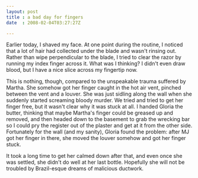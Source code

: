 ```yaml
---
layout: post
title : a bad day for fingers
date  : 2008-02-04T03:27:27Z

---
```

Earlier today, I shaved my face.  At one point during the routine, I noticed that a lot of hair had collected under the blade and wasn't rinsing out. Rather than wipe perpendicular to the blade, I tried to clear the razor by running my index finger across it.  What was I thinking?  I didn't even draw blood, but I have a nice slice across my fingertip now.

This is nothing, though, compared to the unspeakable trauma suffered by Martha. She somehow got her finger caught in the hot air vent, pinched between the vent and a louver.  She was just sidling along the wall when she suddenly started screaming bloody murder.  We tried and tried to get her finger free, but it wasn't clear why it was stuck at all.  I handed Gloria the butter, thinking that maybe Martha's finger could be greased up and removed, and then headed down to the basement to grab the wrecking bar so I could pry the register out of the plaster and get at it from the other side.  Fortunately for the wall (and my sanity), Gloria found the problem: after MJ got her finger in there, she moved the louver somehow and got her finger stuck.

It took a long time to get her calmed down after that, and even once she was settled, she didn't do well at her last bottle.  Hopefully she will not be troubled by Brazil-esque dreams of malicious ductwork. 

